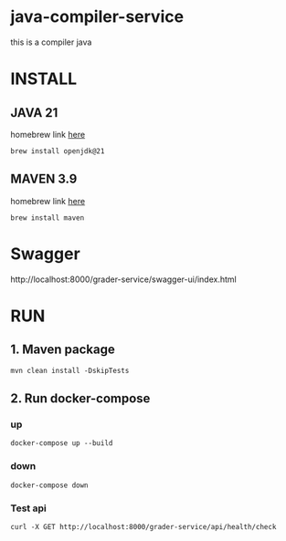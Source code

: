 # java-compiler-service
this is a compiler java

# INSTALL

## JAVA 21
homebrew link [here](https://formulae.brew.sh/formula/openjdk@21)

```shell
brew install openjdk@21
```

## MAVEN 3.9
homebrew link [here](https://formulae.brew.sh/formula/maven)

```shell
brew install maven
```
# Swagger
http://localhost:8000/grader-service/swagger-ui/index.html


# RUN
## 1. Maven package

```shell
mvn clean install -DskipTests
```

## 2. Run docker-compose

### up

```shell
docker-compose up --build
```

### down

```shell
docker-compose down
```

### Test api
```shell
curl -X GET http://localhost:8000/grader-service/api/health/check
```

###